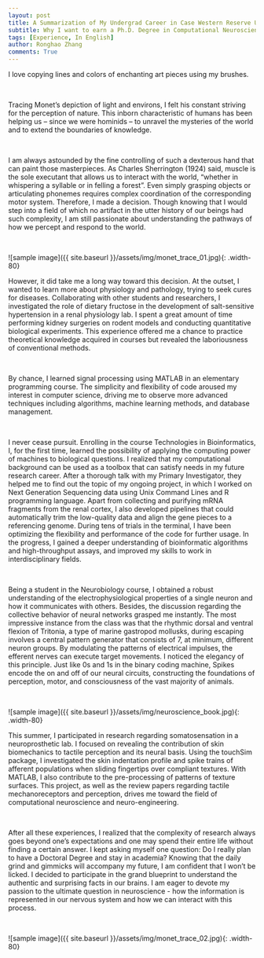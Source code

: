 ```yaml
---
layout: post
title: A Summarization of My Undergrad Career in Case Western Reserve University
subtitle: Why I want to earn a Ph.D. Degree in Computational Neuroscience and Neuro-Engineering
tags: [Experience, In English]
author: Ronghao Zhang
comments: True 
---
```


<p>I love copying lines and colors of enchanting art pieces using my brushes.</p> <br>

<p>Tracing Monet’s depiction of light and environs, I felt his constant striving for the perception of nature. This inborn characteristic of humans has been helping us – since we were hominids – to unravel the mysteries of the world and to extend the boundaries of knowledge.</p><br>

<p>I am always astounded by the fine controlling of such a dexterous hand that can paint those masterpieces. As Charles Sherrington (1924) said, muscle is the sole executant that allows us to interact with the world, “whether in whispering a syllable or in felling a forest”. Even simply grasping objects or articulating phonemes requires complex coordination of the corresponding motor system. Therefore, I made a decision. Though knowing that I would step into a field of which no artifact in the utter history of our beings had such complexity, I am still passionate about understanding the pathways of how we percept and respond to the world.</p><br>

![sample image]({{ site.baseurl }}/assets/img/monet_trace_01.jpg){: .width-80}

<p>However, it did take me a long way toward this decision. At the outset, I wanted to learn more about physiology and pathology, trying to seek cures for diseases. Collaborating with other students and researchers, I investigated the role of dietary fructose in the development of salt-sensitive hypertension in a renal physiology lab. I spent a great amount of time performing kidney surgeries on rodent models and conducting quantitative biological experiments. This experience offered me a chance to practice theoretical knowledge acquired in courses but revealed the laboriousness of conventional methods.</p><br>

<p>By chance, I learned signal processing using MATLAB in an elementary programming course. The simplicity and flexibility of code aroused my interest in computer science, driving me to observe more advanced techniques including algorithms, machine learning methods, and database management.</p><br>

<p>I never cease pursuit. Enrolling in the course Technologies in Bioinformatics, I, for the first time, learned the possibility of applying the computing power of machines to biological questions. I realized that my computational background can be used as a toolbox that can satisfy needs in my future research career. After a thorough talk with my Primary Investigator, they helped me to find out the topic of my ongoing project, in which I worked on Next Generation Sequencing data using Unix Command Lines and R programming language. Apart from collecting and purifying mRNA fragments from the renal cortex, I also developed pipelines that could automatically trim the low-quality data and align the gene pieces to a referencing genome. During tens of trials in the terminal, I have been optimizing the flexibility and performance of the code for further usage. In the progress, I gained a deeper understanding of bioinformatic algorithms and high-throughput assays, and improved my skills to work in interdisciplinary fields.</p><br>

<p>Being a student in the Neurobiology course, I obtained a robust understanding of the electrophysiological properties of a single neuron and how it communicates with others. Besides, the discussion regarding the collective behavior of neural networks grasped me instantly. The most impressive instance from the class was that the rhythmic dorsal and ventral flexion of Tritonia, a type of marine gastropod mollusks, during escaping involves a central pattern generator that consists of 7, at minimum, different neuron groups. By modulating the patterns of electrical impulses, the efferent nerves can execute target movements. I noticed the elegancy of this principle. Just like 0s and 1s in the binary coding machine, Spikes encode the on and off of our neural circuits, constructing the foundations of perception, motor, and consciousness of the vast majority of animals.</p><br>

![sample image]({{ site.baseurl }}/assets/img/neuroscience_book.jpg){: .width-80}

<p>This summer, I participated in research regarding somatosensation in a neuroprosthetic lab. I focused on revealing the contribution of skin biomechanics to tactile perception and its neural basis. Using the touchSim package, I investigated the skin indentation profile and spike trains of afferent populations when sliding fingertips over compliant textures. With MATLAB, I also contribute to the pre-processing of patterns of texture surfaces. This project, as well as the review papers regarding tactile mechanoreceptors and perception, drives me toward the field of computational neuroscience and neuro-engineering.</p><br>

<p>After all these experiences, I realized that the complexity of research always goes beyond one’s expectations and one may spend their entire life without finding a certain answer. I kept asking myself one question: Do I really plan to have a Doctoral Degree and stay in academia? Knowing that the daily grind and gimmicks will accompany my future, I am confident that I won’t be licked. I decided to participate in the grand blueprint to understand the authentic and surprising facts in our brains. I am eager to devote my passion to the ultimate question in neuroscience - how the information is represented in our nervous system and how we can interact with this process.</p><br>

![sample image]({{ site.baseurl }}/assets/img/monet_trace_02.jpg){: .width-80}